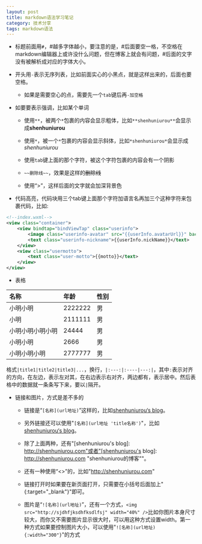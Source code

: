 ```yaml
---
layout: post
title: markdown语法学习笔记
category: 技术分享
tags: markdown语法
---
```



- 标题前面用`#`，#越多字体越小，要注意的是，#后面要空一格，不空格在markdown编辑器上或许没什么问题，但在博客上就会有问题，#后面的文字没有被解析成对应的字体大小。

- 开头用`-`表示无序列表，比如前面实心的小黑点，就是这样出来的，后面也要空格。

    - 如果是需要空心的点，需要先一个`tab`键后再`-加空格`

- 如要要表示强调，比如某个单词

    - 使用`**`，被两个`*`包裹的内容会显示粗体，比如`**shenhuniurou**`会显示成**shenhuniurou**

    - 使用`*`，被一个`*`包裹的内容会显示斜体，比如`*shenhuniurou*`会显示成*shenhuniurou*
 
	- 使用`tab`键上面的那个字符，被这个字符包裹的内容会有一个阴影
	
	- `~~删除线~~`，效果是这样的~~删除线~~
	
	- 使用“>”，这样后面的文字就会加深背景色

	
- 代码高亮，代码块用三个tab键上面那个字符加语言名再加三个这种字符来包裹代码，比如:

```xml
<!--index.wxml-->
<view class="container">
    <view bindtap="bindViewTap" class="userinfo">
        <image class="userinfo-avatar" src="{{userInfo.avatarUrl}}" background-size="cover"></image>
        <text class="userinfo-nickname">{{userInfo.nickName}}</text>
    </view>
    <view class="usermotto">
        <text class="user-motto">{{motto}}</text>
    </view>
</view>
```

- 表格 
   
|名称|年龄|性别|
|:----|:--------|:-----|
|小明小明|2222222|男
|小明|2111111|男
|小明小明小明小明|24444|男
|小明小明|2666|男
|小明小明小明|2777777|男


格式`|title1|title2|title3|...`，换行，`|:---:|:----|---:|`，其中`:`表示对齐的方向，在左边，表示左对其，在右边表示右对齐，两边都有，表示居中。然后表格中的数据就一条条写下来，要以`|`隔开。

- 链接和图片，方式是差不多的

    - 链接是“`[名称](url地址)`”这样的，比如[shenhuniurou‘s blog](http://shenhuniurou.com)。
	
	- 另外链接还可以使用"`[名称](url地址 'title名称')`"，比如[shenhuniurou‘s blog](http://shenhuniurou.com "shenhuniurou的博客")。
	
	- 除了上面两种，还有"[shenhuniurou's blog]: http://shenhuniurou.com"或者"[shenhuniurou's blog]: http://shenhuniurou.com "shenhuniurou的博客""。
	
	- 还有一种使用“<>”的，比如"<http://shenhuniurou.com>"
	
	- 链接打开时如果要在新页面打开，只需要在小括号后面加上"{:target="_blank"}"即可。

	- 图片是“`![名称](url地址)`”，还有一个方式，`<img src="http://sjdhfjksdhfksdlfsj" width="40%" />`比如你图片本身尺寸较大，而你又不需要图片显示很大时，可以用这种方式设置width。第一种方式如果要控制图片大小，可以使用"`![名称](url地址){:width="300"}`"的方式
	



